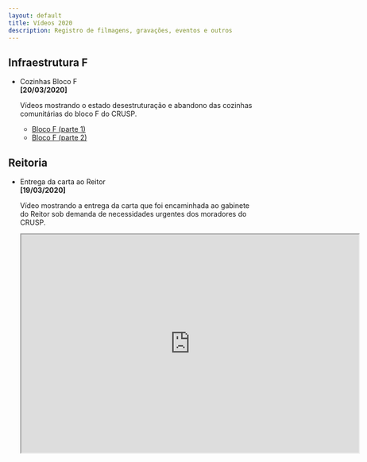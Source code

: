 ```yaml
---
layout: default
title: Vídeos 2020
description: Registro de filmagens, gravações, eventos e outros
---
```


<!-- 
Em href="" colocar dentro das aspas o link 
do arquivo seja no drive ou no próprio github
LEMBRE-SE SEMPRE DE TORNÁ-LO PÚBLICO
-->

## Infraestrutura F
<ul>
	<li>Cozinhas Bloco F</li>
	<b>[20/03/2020]</b>
	<p>Vídeos mostrando o estado desestruturação e abandono das cozinhas comunitárias do bloco F do CRUSP.</p>
	<ul>
		<li><a href="https://drive.google.com/open?id=1tQeTZzb3QSEt3kxcqYRbTgOoq8qXcPQ4" target="_blank">Bloco F (parte 1)</a></li>
		<li><a href="https://drive.google.com/open?id=1-JFUHE1vJbNYsKyXkPGcW-A4TVX_TWSR" target="_blank">Bloco F (parte 2)</a></li>
	</ul>
</ul>

## Reitoria
<ul>
	<li>Entrega da carta ao Reitor</li>
	<b>[19/03/2020]</b>
	<p>Vídeo mostrando a entrega da carta que foi encaminhada ao gabinete do Reitor sob demanda de necessidades urgentes dos moradores do CRUSP.</p>
	<iframe src="https://drive.google.com/file/d/1DNtT58BE3C_GGaZ5esOF0NrGJ5BSl7ZM/preview" width="680" height="440"></iframe>
</ul>
